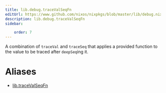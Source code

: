 ```yaml
---
title: lib.debug.traceValSeqFn
editUrl: https://www.github.com/nixos/nixpkgs/blob/master/lib/debug.nix#L169C5
description: lib.debug.traceValSeqFn
sidebar:

    order: 7
---
```


A combination of `traceVal` and `traceSeq` that applies a
provided function to the value to be traced after `deepSeq`ing
it.


# Aliases

- [lib.traceValSeqFn](/nix-doc-comments/reference/lib/lib-traceValSeqFn)


